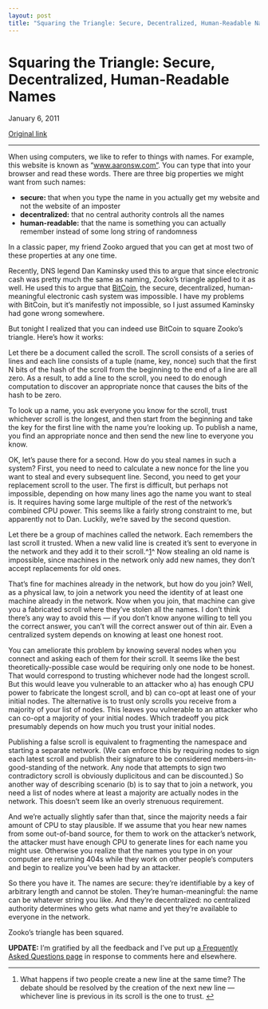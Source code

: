 ```yaml
---
layout: post
title: "Squaring the Triangle: Secure, Decentralized, Human-Readable Names"
---
```

Squaring the Triangle: Secure, Decentralized, Human-Readable Names
==================================================================

January 6, 2011

[Original link](http://www.aaronsw.com/weblog/squarezooko)

* * * * *

When using computers, we like to refer to things with names. For
example, this website is known as “www.aaronsw.com”. You can type that
into your browser and read these words. There are three big properties
we might want from such names:

-   **secure:** that when you type the name in you actually get my
    website and not the website of an imposter
-   **decentralized:** that no central authority controls all the names
-   **human-readable:** that the name is something you can actually
    remember instead of some long string of randomness

In a classic paper, my friend Zooko argued that you can get at most two
of these properties at any one time.

Recently, DNS legend Dan Kaminsky used this to argue that since
electronic cash was pretty much the same as naming, Zooko’s triangle
applied to it as well. He used this to argue that
[BitCoin](http://www.bitcoin.org/), the secure, decentralized,
human-meaningful electronic cash system was impossible. I have my
problems with BitCoin, but it’s manifestly not impossible, so I just
assumed Kaminsky had gone wrong somewhere.

But tonight I realized that you can indeed use BitCoin to square Zooko’s
triangle. Here’s how it works:

Let there be a document called the scroll. The scroll consists of a
series of lines and each line consists of a tuple (name, key, nonce)
such that the first N bits of the hash of the scroll from the beginning
to the end of a line are all zero. As a result, to add a line to the
scroll, you need to do enough computation to discover an appropriate
nonce that causes the bits of the hash to be zero.

To look up a name, you ask everyone you know for the scroll, trust
whichever scroll is the longest, and then start from the beginning and
take the key for the first line with the name you’re looking up. To
publish a name, you find an appropriate nonce and then send the new line
to everyone you know.

OK, let’s pause there for a second. How do you steal names in such a
system? First, you need to need to calculate a new nonce for the line
you want to steal and every subsequent line. Second, you need to get
your replacement scroll to the user. The first is difficult, but perhaps
not impossible, depending on how many lines ago the name you want to
steal is. It requires having some large multiple of the rest of the
network’s combined CPU power. This seems like a fairly strong constraint
to me, but apparently not to Dan. Luckily, we’re saved by the second
question.

Let there be a group of machines called the network. Each remembers the
last scroll it trusted. When a new valid line is created it’s sent to
everyone in the network and they add it to their scroll.^[1](#fn:fn1)^
Now stealing an old name is impossible, since machines in the network
only add new names, they don’t accept replacements for old ones.

That’s fine for machines already in the network, but how do you join?
Well, as a physical law, to join a network you need the identity of at
least one machine already in the network. Now when you join, that
machine can give you a fabricated scroll where they’ve stolen all the
names. I don’t think there’s any way to avoid this — if you don’t know
anyone willing to tell you the correct answer, you can’t will the
correct answer out of thin air. Even a centralized system depends on
knowing at least one honest root.

You can ameliorate this problem by knowing several nodes when you
connect and asking each of them for their scroll. It seems like the best
theoretically-possible case would be requiring only one node to be
honest. That would correspond to trusting whichever node had the longest
scroll. But this would leave you vulnerable to an attacker who a) has
enough CPU power to fabricate the longest scroll, and b) can co-opt at
least one of your initial nodes. The alternative is to trust only
scrolls you receive from a majority of your list of nodes. This leaves
you vulnerable to an attacker who can co-opt a majority of your initial
nodes. Which tradeoff you pick presumably depends on how much you trust
your initial nodes.

Publishing a false scroll is equivalent to fragmenting the namespace and
starting a separate network. (We can enforce this by requiring nodes to
sign each latest scroll and publish their signature to be considered
members-in-good-standing of the network. Any node that attempts to sign
two contradictory scroll is obviously duplicitous and can be
discounted.) So another way of describing scenario (b) is to say that to
join a network, you need a list of nodes where at least a majority are
actually nodes in the network. This doesn’t seem like an overly
strenuous requirement.

And we’re actually slightly safer than that, since the majority needs a
fair amount of CPU to stay plausible. If we assume that you hear new
names from some out-of-band source, for them to work on the attacker’s
network, the attacker must have enough CPU to generate lines for each
name you might use. Otherwise you realize that the names you type in on
your computer are returning 404s while they work on other people’s
computers and begin to realize you’ve been had by an attacker.

So there you have it. The names are secure: they’re identifiable by a
key of arbitrary length and cannot be stolen. They’re human-meaningful:
the name can be whatever string you like. And they’re decentralized: no
centralized authority determines who gets what name and yet they’re
available to everyone in the network.

Zooko’s triangle has been squared.

**UPDATE:** I’m gratified by all the feedback and I’ve put up [a
Frequently Asked Questions page](https://squaretriangle.jottit.com/faq)
in response to comments here and elsewhere.

* * * * *

1.  What happens if two people create a new line at the same time? The
    debate should be resolved by the creation of the next new line —
    whichever line is previous in its scroll is the one to
    trust. [↩](#fnref:fn1)


